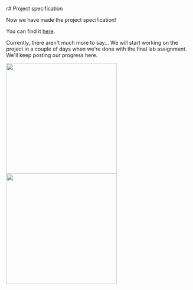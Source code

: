 r# Project specification

Now we have made the project specification!

You can find it [here](/docs/appears-jammed-project.pdf).

Currently, there aren't much more to say... We will start working on the project in a couple of days when we're done with the final lab assignment. We'll keep posting our progress here.

<img src="https://media.giphy.com/media/Th4AQKBJ9QzbW/giphy.gif" height="300px"><img src="http://25.media.tumblr.com/tumblr_lf1qnaCb0h1qa13pro1_500.png" height="300px">
